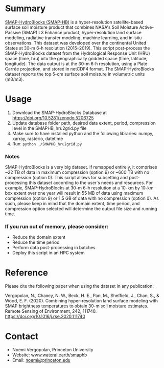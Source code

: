 # Summary
[SMAP-HydroBlocks (SMAP-HB)](https://waterai.earth/smaphb/) is a hyper-resolution satellite-based surface soil moisture product that combines NASA's Soil Moisture Active-Passive (SMAP) L3 Enhance product, hyper-resolution land surface modeling, radiative transfer modeling, machine learning, and in-situ observations. This dataset was developed over the continental United States at 30-m 6-h resolution (2015–2019). This script post-process the SMAP-HydroBlocks dataset from the Hydrological Response Unit (HRU) space (time, hru) into the geographically gridded space (time, latitude, longitude). The data output is at the 30-m 6-h resolution, using a Plate Carrée projection, and stored in netCDF4 format. The SMAP-HydroBlocks dataset reports the top 5-cm surface soil moisture in volumetric units (m3/m3).

# Usage
1. Download the SMAP-HydroBlocks Database at https://doi.org/10.5281/zenodo.5206725
2. Update database folder path, desired data extent, period, compression level in the SMAPHB_hru2grid.py file
3. Make sure to have installed python and the following libraries: numpy, xarray, rasterio, datetime
4. Run: ```python ./SMAPHB_hru2grid.py```

### Notes
SMAP-HydroBlocks is a very big dataset. If remapped entirely, it comprises ~22 TB of data in maximum compression (option 9) or ~600 TB with no compression (option 0). This script allows for subsetting and post-processing this dataset according to the user's needs and resources. For example, SMAP-HydroBlocks at 30-m 6-h resolution at a 10-km by 10-km box extent over one year will result in 55 MB of data using maximum compression (option 9) or 1.5 GB of data with no compression (option 0). As such, please keep in mind that the domain extent, time period, and compression option selected will determine the output file size and running time.

### If you run out of memory, please consider:
 - Reduce the domain extent
 - Reduce the time period
 - Perform data post-processing in batches
 - Deploy this script in an HPC system

# Reference

Please cite the following paper when using the dataset in any publication:

Vergopolan, N., Chaney, N. W., Beck, H. E., Pan, M., Sheffield, J., Chan, S., & Wood, E. F. (2020). Combining hyper-resolution land surface modeling with SMAP brightness temperatures to obtain 30-m soil moisture estimates. Remote Sensing of Environment, 242, 111740. https://doi.org/10.1016/j.rse.2020.111740

# Contact
 - Noemi Vergopolan, Princeton University
 - Website: www.waterai.earth/smaphb
 - Email: noemi@princeton.edu
